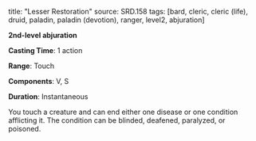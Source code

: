 title: "Lesser Restoration"
source: SRD.158
tags: [bard, cleric, cleric (life), druid, paladin, paladin (devotion), ranger, level2, abjuration]

**2nd-level abjuration**

**Casting Time**: 1 action

**Range**: Touch

**Components**: V, S

**Duration**: Instantaneous

You touch a creature and can end either one disease or one condition afflicting it. The condition can be blinded, deafened, paralyzed, or poisoned.
